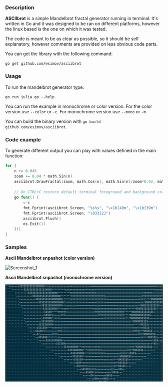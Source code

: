 ### Description

**ASCIIbrot** is a simple Mandelbrot fractal generator running in terminal. 
It's written in Go and it was designed to be ran on different platforms, however the linux based is the one on which it was tested.

The code is meant to be as clear as possible, so it should be self explanatory, however comments are provided on less obvious code parts.  

You can get the library with the following command: 

```
go get github.com/esimov/asciibrot
```

### Usage

To run the mandelbrot generator type:
```
go run julia.go --help
```

You can run the example in monochrome or color version.
For the color version use `--color` or `-c`. For monochrome version use `--mono` or `-m`.

You can build the binary version with `go build github.com/esimov/asciibrot`.

### Code example

To generate different output you can play with values defined in the main function:

```go
for {
    n += 0.045
    zoom += 0.04 * math.Sin(n)
    asciibrot.DrawFractal(zoom, math.Cos(n), math.Sin(n)/zoom*0.02, math.Sin(n), MAX_IT, true, isColor)

    // On CTRL+C restore default terminal foreground and background color
    go func() {
        <-c
        fmt.Fprint(asciibrot.Screen, "%s%s", "\x1b[49m", "\x1b[39m")
        fmt.Fprint(asciibrot.Screen, "\033[2J")
        asciibrot.Flush()
        os.Exit(1)
    }()
}
```

### Samples

**Ascii Mandelbrot snpashot (color version)**

![Screenshot_1](https://raw.githubusercontent.com/esimov/asciibrot/master/examples/screenshot_1.png)

**Ascii Mandelbrot snpashot (monochrome version)**

![Screenshot_2](https://raw.githubusercontent.com/esimov/asciibrot/master/examples/screenshot_2.png)